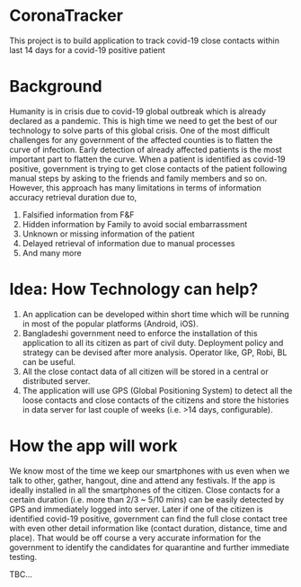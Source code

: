 # CoronaTracker
This project is to build application to track covid-19 close contacts within last 14 days for a covid-19 positive patient 

# Background
Humanity is in crisis due to covid-19 global outbreak which is already declared as a pandemic. This is high time we need to get the best of our technology to solve parts of this global crisis. One of the most difficult challenges for any government of the affected counties is to flatten the curve of infection. Early detection of already affected patients is the most important part to flatten the curve. When a patient is identified as covid-19 positive, government is trying to get close contacts of the patient following manual steps by asking to the friends and family members and so on. However, this approach has many limitations in terms of information accuracy retrieval duration due to,

1. Falsified information from F&F
2. Hidden information by Family to avoid social embarrassment
3. Unknown or missing information of the patient
4. Delayed retrieval of information due to manual processes
5. And many more

# Idea: How Technology can help?
1. An application can be developed within short time which will be running in most of the popular platforms (Android, iOS).
2. Bangladeshi government need to enforce the installation of this application to all its citizen as part of civil duty. Deployment policy and strategy can be devised after more analysis. Operator like, GP, Robi, BL can be useful.
3. All the close contact data of all citizen will be stored in a central or distributed server.
4. The application will use GPS (Global Positioning System) to detect all the loose contacts and close contacts of the citizens and store the histories in data server for last couple of weeks (i.e. >14 days, configurable).

# How the app will work
We know most of the time we keep our smartphones with us even when we talk to other, gather, hangout, dine and attend any festivals. If the app is ideally installed in all the smartphones of the citizen. Close contacts for a certain duration (i.e. more than 2/3 ~ 5/10 mins) can be easily detected by GPS and immediately logged into server. Later if one of the citizen is identified covid-19 positive, government can find the full close contact tree with even other detail information like (contact duration, distance, time and place). That would be off course a very accurate information for the government to identify the candidates for quarantine and further immediate testing.

TBC...
